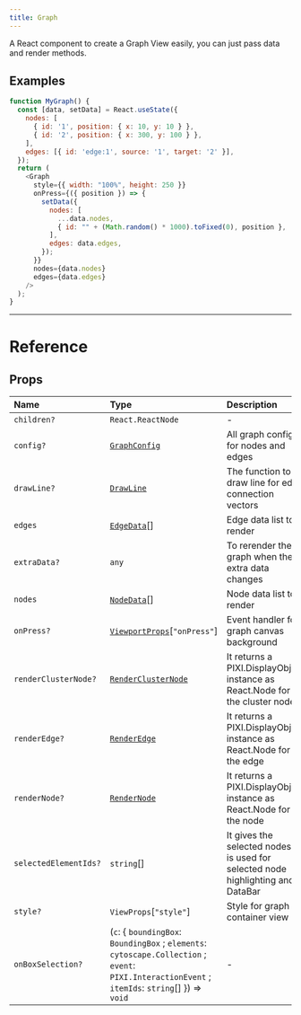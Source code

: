 ```yaml
---
title: Graph
---
```


A React component to create a Graph View easily, you can just pass data and render methods.

## Examples

```js live=true
function MyGraph() {
  const [data, setData] = React.useState({
    nodes: [
      { id: '1', position: { x: 10, y: 10 } },
      { id: '2', position: { x: 300, y: 100 } },
    ],
    edges: [{ id: 'edge:1', source: '1', target: '2' }],
  });
  return (
    <Graph
      style={{ width: "100%", height: 250 }}
      onPress={({ position }) => {
        setData({
          nodes: [
            ...data.nodes,
            { id: "" + (Math.random() * 1000).toFixed(0), position },
          ],
          edges: data.edges,
        });
      }}
      nodes={data.nodes}
      edges={data.edges}
    />
  );
}
```

---

# Reference

## Props

| Name | Type | Description |
| :------ | :------ | :------ |
| `children?` | `React.ReactNode` | - |
| `config?` | [`GraphConfig`](type.md#graphconfig) | All graph config for nodes and edges |
| `drawLine?` | [`DrawLine`](type.md#drawline) | The function to draw line for edge connection vectors |
| `edges` | [`EdgeData`](type.md#edgedata)[] | Edge data list to render |
| `extraData?` | `any` | To rerender the graph when the extra data changes |
| `nodes` | [`NodeData`](type.md#nodedata)[] | Node data list to render |
| `onPress?` | [`ViewportProps`](components_Viewport.md#viewportprops)[``"onPress"``] | Event handler for graph canvas background |
| `renderClusterNode?` | [`RenderClusterNode`](type.md#renderclusternode) | It returns a PIXI.DisplayObject instance as React.Node for the cluster node |
| `renderEdge?` | [`RenderEdge`](type.md#renderedge) | It returns a PIXI.DisplayObject instance as React.Node for the edge |
| `renderNode?` | [`RenderNode`](type.md#rendernode) | It returns a PIXI.DisplayObject instance as React.Node for the node |
| `selectedElementIds?` | `string`[] | It gives the selected nodes. It is used for selected node highlighting and DataBar |
| `style?` | `ViewProps`[``"style"``] | Style for graph container view |
| `onBoxSelection?` | (`c`: { `boundingBox`: `BoundingBox` ; `elements`: `cytoscape.Collection` ; `event`: `PIXI.InteractionEvent` ; `itemIds`: `string`[]  }) => `void` | - |
